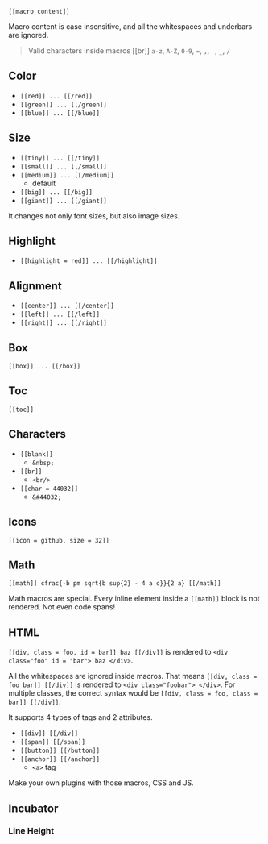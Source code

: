 
`[[macro_content]]`

Macro content is case insensitive, and all the whitespaces and underbars are ignored.

> Valid characters inside macros [[br]]
> `a-z`, `A-Z`, `0-9`, `=`, `,`, ` `, `_`, `/`

## Color

- `[[red]] ... [[/red]]`
- `[[green]] ... [[/green]]`
- `[[blue]] ... [[/blue]]`

## Size

- `[[tiny]] ... [[/tiny]]`
- `[[small]] ... [[/small]]`
- `[[medium]] ... [[/medium]]`
  - default
- `[[big]] ... [[/big]]`
- `[[giant]] ... [[/giant]]`

It changes not only font sizes, but also image sizes.

## Highlight

- `[[highlight = red]] ... [[/highlight]]`

## Alignment

- `[[center]] ... [[/center]]`
- `[[left]] ... [[/left]]`
- `[[right]] ... [[/right]]`

## Box

`[[box]] ... [[/box]]`

## Toc

`[[toc]]`

## Characters

- `[[blank]]`
  - `&nbsp;`
- `[[br]]`
  - `<br/>`
- `[[char = 44032]]`
  - `&#44032;`

## Icons

`[[icon = github, size = 32]]`

## Math

`[[math]] cfrac{-b pm sqrt{b sup{2} - 4 a c}}{2 a} [[/math]]`

Math macros are special. Every inline element inside a `[[math]]` block is not rendered. Not even code spans!

## HTML

`[[div, class = foo, id = bar]] baz [[/div]]` is rendered to `<div class="foo" id = "bar"> baz </div>`.

All the whitespaces are ignored inside macros. That means `[[div, class = foo bar]] [[/div]]` is rendered to `<div class="foobar"> </div>`. For multiple classes, the correct syntax would be `[[div, class = foo, class = bar]] [[/div]]`.

It supports 4 types of tags and 2 attributes.

- `[[div]] [[/div]]`
- `[[span]] [[/span]]`
- `[[button]] [[/button]]`
- `[[anchor]] [[/anchor]]`
  - `<a>` tag

Make your own plugins with those macros, CSS and JS.

## Incubator

### Line Height
